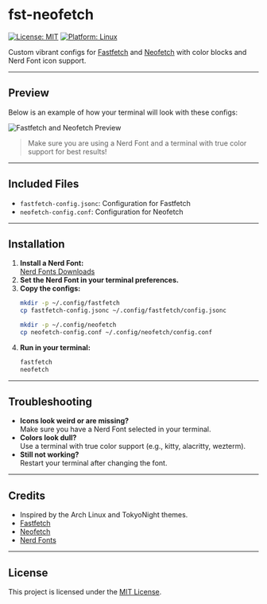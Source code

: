 # fst-neofetch

[![License: MIT](https://img.shields.io/badge/License-MIT-yellow.svg)](LICENSE)
[![Platform: Linux](https://img.shields.io/badge/platform-linux-blue.svg)](https://www.linux.org/)

Custom vibrant configs for [Fastfetch](https://github.com/fastfetch-cli/fastfetch) and [Neofetch](https://github.com/dylanaraps/neofetch) with color blocks and Nerd Font icon support.

---

## Preview

Below is an example of how your terminal will look with these configs:

![Fastfetch and Neofetch Preview](./screenshot.png)

> Make sure you are using a Nerd Font and a terminal with true color support for best results!

---

## Included Files

- `fastfetch-config.jsonc`: Configuration for Fastfetch
- `neofetch-config.conf`: Configuration for Neofetch

---

## Installation

1. **Install a Nerd Font:**  
   [Nerd Fonts Downloads](https://www.nerdfonts.com/font-downloads)
2. **Set the Nerd Font in your terminal preferences.**
3. **Copy the configs:**
   ```sh
   mkdir -p ~/.config/fastfetch
   cp fastfetch-config.jsonc ~/.config/fastfetch/config.jsonc

   mkdir -p ~/.config/neofetch
   cp neofetch-config.conf ~/.config/neofetch/config.conf
   ```
4. **Run in your terminal:**
   ```sh
   fastfetch
   neofetch
   ```

---

## Troubleshooting

- **Icons look weird or are missing?**  
  Make sure you have a Nerd Font selected in your terminal.
- **Colors look dull?**  
  Use a terminal with true color support (e.g., kitty, alacritty, wezterm).
- **Still not working?**  
  Restart your terminal after changing the font.

---

## Credits

- Inspired by the Arch Linux and TokyoNight themes.
- [Fastfetch](https://github.com/fastfetch-cli/fastfetch)
- [Neofetch](https://github.com/dylanaraps/neofetch)
- [Nerd Fonts](https://www.nerdfonts.com/)

---

## License

This project is licensed under the [MIT License](LICENSE).